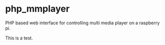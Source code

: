# php_mmplayer
PHP based web interface for controlling multi media player on a raspberry pi.

This is a test.